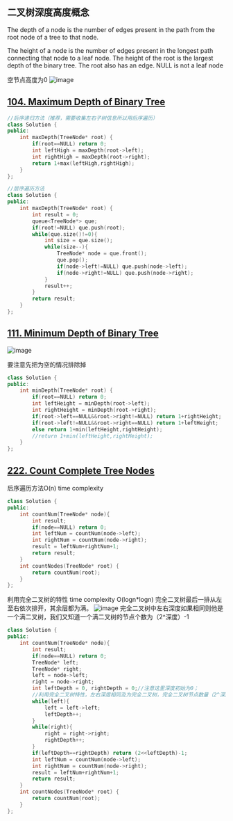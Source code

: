 ## 二叉树深度高度概念
The depth of a node is the number of edges present in the path from the root node of a tree to that node.

The height of a node is the number of edges present in the longest path connecting that node to a leaf node.
The height of the root is the largest depth of the binary tree. The root also has an edge. NULL is not a leaf node

空节点高度为0
![image](https://github.com/YunfanLing/YunfanLing.github.io/assets/102476857/bd643ca0-712b-4a3c-8e69-e6f20ddb7505)

## [104. Maximum Depth of Binary Tree](https://leetcode.cn/problems/maximum-depth-of-binary-tree/description/)

```CPP
//后序递归方法（推荐，需要收集左右子树信息所以用后序遍历）
class Solution {
public:
    int maxDepth(TreeNode* root) {
        if(root==NULL) return 0;
        int leftHigh = maxDepth(root->left);
        int rightHigh = maxDepth(root->right);
        return 1+max(leftHigh,rightHigh);
    }
};
```

```CPP
//层序遍历方法
class Solution {
public:
    int maxDepth(TreeNode* root) {
        int result = 0;
        queue<TreeNode*> que;
        if(root!=NULL) que.push(root);
        while(que.size()!=0){
            int size = que.size();
            while(size--){
                TreeNode* node = que.front();
                que.pop();
                if(node->left!=NULL) que.push(node->left);
                if(node->right!=NULL) que.push(node->right);
            }
            result++;
        }
        return result;
    }
};
```

## [111. Minimum Depth of Binary Tree](https://leetcode.cn/problems/minimum-depth-of-binary-tree/)
![image](https://github.com/YunfanLing/YunfanLing.github.io/assets/102476857/3c178c35-7938-48e9-8065-547ade2e6499)

要注意先把为空的情况排除掉
```CPP
class Solution {
public:
    int minDepth(TreeNode* root) {
        if(root==NULL) return 0;
        int leftHeight = minDepth(root->left);
        int rightHeight = minDepth(root->right);
        if(root->left==NULL&&root->right!=NULL) return 1+rightHeight;
        if(root->left!=NULL&&root->right==NULL) return 1+leftHeight;
        else return 1+min(leftHeight,rightHeight);
        //return 1+min(leftHeight,rightHeight);
    }
};
```

## [222. Count Complete Tree Nodes](https://leetcode.cn/problems/count-complete-tree-nodes/description/)
后序遍历方法O(n) time complexity
```CPP
class Solution {
public:
    int countNum(TreeNode* node){
        int result;
        if(node==NULL) return 0;
        int leftNum = countNum(node->left);
        int rightNum = countNum(node->right);
        result = leftNum+rightNum+1;
        return result;
    }
    int countNodes(TreeNode* root) {
        return countNum(root);
    }
};
```
利用完全二叉树的特性 time complexity O(logn*logn)
完全二叉树最后一排从左至右依次排开，其余层都为满。
![image](https://github.com/YunfanLing/YunfanLing.github.io/assets/102476857/cb40c338-142c-4019-b378-43cdcde1dbb7)
完全二叉树中左右深度如果相同则他是一个满二叉树，我们又知道一个满二叉树的节点个数为（2^深度）-1

```CPP
class Solution {
public:
    int countNum(TreeNode* node){
        int result;
        if(node==NULL) return 0;
        TreeNode* left;
        TreeNode* right;
        left = node->left;
        right = node->right;
        int leftDepth = 0, rightDepth = 0;//注意这里深度初始为0；
        //利用完全二叉树特性，左右深度相同及为完全二叉树，完全二叉树节点数量（2^深度）-1
        while(left){
            left = left->left;
            leftDepth++;
        }
        while(right){
            right = right->right;
            rightDepth++;
        }
        if(leftDepth==rightDepth) return (2<<leftDepth)-1;
        int leftNum = countNum(node->left);
        int rightNum = countNum(node->right);
        result = leftNum+rightNum+1;
        return result;
    }
    int countNodes(TreeNode* root) {
        return countNum(root);
    }
};
```






